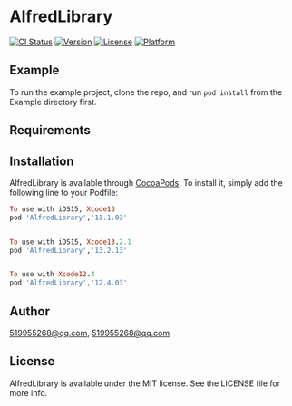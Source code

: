 # AlfredLibrary

[![CI Status](https://img.shields.io/travis/519955268@qq.com/AlfredLibrary.svg?style=flat)](https://travis-ci.org/519955268@qq.com/AlfredLibrary)
[![Version](https://img.shields.io/cocoapods/v/AlfredLibrary.svg?style=flat)](https://cocoapods.org/pods/AlfredLibrary)
[![License](https://img.shields.io/cocoapods/l/AlfredLibrary.svg?style=flat)](https://cocoapods.org/pods/AlfredLibrary)
[![Platform](https://img.shields.io/cocoapods/p/AlfredLibrary.svg?style=flat)](https://cocoapods.org/pods/AlfredLibrary)

## Example

To run the example project, clone the repo, and run `pod install` from the Example directory first.

## Requirements

## Installation

AlfredLibrary is available through [CocoaPods](https://cocoapods.org). To install
it, simply add the following line to your Podfile:

```ruby
To use with iOS15, Xcode13
pod 'AlfredLibrary','13.1.03'


To use with iOS15, Xcode13.2.1
pod 'AlfredLibrary','13.2.13'


To use with Xcode12.4
pod 'AlfredLibrary','12.4.03'

```


## Author

519955268@qq.com, 519955268@qq.com

## License

AlfredLibrary is available under the MIT license. See the LICENSE file for more info.
